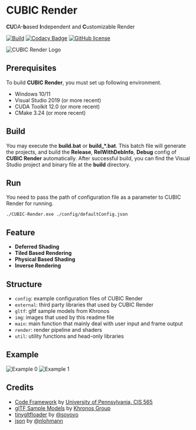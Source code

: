 CUBIC Render
===============
**CU**DA-**b**ased **I**ndependent and **C**ustomizable Render

[![Build](https://github.com/MicroappleMA/CUBIC-Render/actions/workflows/build.yml/badge.svg)](https://github.com/MicroappleMA/CUBIC-Render/actions/workflows/build.yml)
[![Codacy Badge](https://app.codacy.com/project/badge/Grade/c27c2583221b410289df5842eeee6923)](https://app.codacy.com/gh/MicroappleMA/CUBIC-Render/dashboard?utm_source=gh&utm_medium=referral&utm_content=&utm_campaign=Badge_grade)
[![GitHub license](https://img.shields.io/badge/license-MIT-green.svg)](https://github.com/MicroappleMA/CUBIC-Render/blob/master/LICENSE)

![CUBIC Render Logo](./img/logo.png)

## Prerequisites

To build **CUBIC Render**, you must set up following environment.

- Windows 10/11
- Visual Studio 2019 (or more recent)
- CUDA Toolkit 12.0 (or more recent)
- CMake 3.24 (or more recent)

## Build

You may execute the **build.bat** or **build_*.bat**. This batch file will generate the projects, and build the **Release**, **RelWithDebInfo**, **Debug** config of **CUBIC Render** automatically. After successful build, you can find the Visual Studio project and binary file at the **build** directory.

## Run

You need to pass the path of configuration file as a parameter to CUBIC Render for running.

```shell
./CUBIC-Render.exe ./config/defaultConfig.json
```

## Feature

- **Deferred Shading**
- **Tiled Based Rendering**
- **Physical Based Shading**
- **Inverse Rendering**

## Structure
- `config`: example configuration files of CUBIC Render
- `external`: third party libraries that used by CUBIC Render
- `gltf`: gltf sample models from Khronos
- `img`: images that used by this readme file
- `main`: main function that mainly deal with user input and frame output
- `render`: render pipeline and shaders
- `util`: utility functions and head-only libraries

## Example

![Example 0](./img/example0.png)
![Example 1](./img/example1.png)

## Credits

- [Code Framework](https://github.com/CIS565-Fall-2018/Project4-CUDA-Rasterizer) by [University of Pennsylvania, CIS 565](https://cis565-fall-2022.github.io/)
- [glTF Sample Models](https://github.com/KhronosGroup/glTF-Sample-Models/tree/master/1.0) by  [Khronos Group](https://github.com/KhronosGroup)
- [tinygltfloader](https://github.com/syoyo/tinygltfloader) by [@soyoyo](https://github.com/syoyo)
- [json](https://github.com/nlohmann/json) by [@nlohmann](https://github.com/nlohmann)
